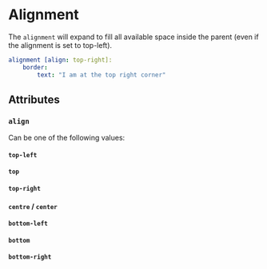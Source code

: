 # Alignment

The `alignment` will expand to fill all available space inside the parent (even
if the alignment is set to top-left).

```yaml
alignment [align: top-right]:
    border:
        text: "I am at the top right corner"
```

## Attributes

### `align`

Can be one of the following values:

#### `top-left`
#### `top`
#### `top-right`
#### `centre` / `center`
#### `bottom-left`
#### `bottom`
#### `bottom-right`
